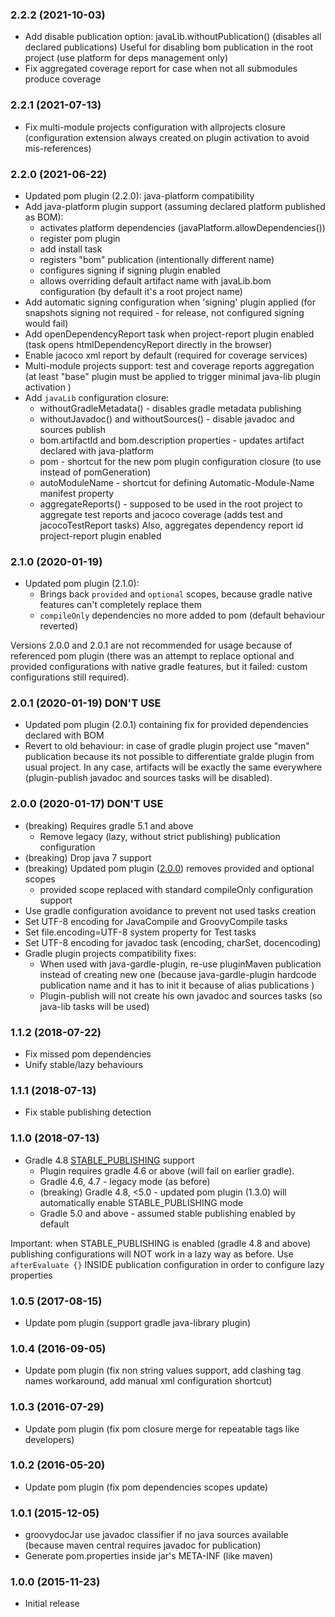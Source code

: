 ### 2.2.2 (2021-10-03)
* Add disable publication option: javaLib.withoutPublication() (disables all declared publications)
  Useful for disabling bom publication in the root project (use platform for deps management only)
* Fix aggregated coverage report for case when not all submodules produce coverage

### 2.2.1 (2021-07-13)
* Fix multi-module projects configuration with allprojects closure 
  (configuration extension always created on plugin activation to avoid mis-references)

### 2.2.0 (2021-06-22)
* Updated pom plugin (2.2.0): java-platform compatibility
* Add java-platform plugin support (assuming declared platform published as BOM):
    - activates platform dependencies (javaPlatform.allowDependencies())
    - register pom plugin 
    - add install task
    - registers "bom" publication (intentionally different name)
    - configures signing if signing plugin enabled
    - allows overriding default artifact name with javaLib.bom  configuration 
      (by default it's a root project name)
* Add automatic signing configuration when 'signing' plugin applied
  (for snapshots signing not required -  for release, not configured signing would fail)
* Add openDependencyReport task when project-report plugin enabled
  (task opens htmlDependencyReport directly in the browser)
* Enable jacoco xml report by default (required for coverage services)  
* Multi-module projects support: test and coverage reports aggregation
  (at least "base" plugin must be applied to trigger minimal java-lib plugin activation )
* Add `javaLib` configuration closure:
    - withoutGradleMetadata() - disables gradle metadata publishing
    - withoutJavadoc() and withoutSources() - disable javadoc and sources publish
    - bom.artifactId and bom.description properties - updates artifact declared with java-platform
    - pom - shortcut for the new pom plugin configuration closure (to use instead of pomGeneration)
    - autoModuleName - shortcut for defining Automatic-Module-Name manifest property
    - aggregateReports() - supposed to be used in the root project to aggregate
       test reports and jacoco coverage (adds test and jacocoTestReport tasks)
       Also, aggregates dependency report id project-report plugin enabled

### 2.1.0 (2020-01-19)
* Updated pom plugin (2.1.0): 
    - Brings back `provided` and `optional` scopes, because gradle native features can't completely replace them
    - `compileOnly` dependencies no more added to pom (default behaviour reverted)  

Versions 2.0.0 and 2.0.1 are not recommended for usage because of referenced pom plugin
(there was an attempt to replace optional and provided configurations with native gradle features, 
but it failed: custom configurations still required).

### 2.0.1 (2020-01-19) DON'T USE
* Updated pom plugin (2.0.1) containing fix for provided dependencies declared with BOM
* Revert to old behaviour: in case of gradle plugin project use "maven" publication because its not possible 
    to differentiate gralde plugin from usual project. In any case, artifacts will be exactly the same everywhere
    (plugin-publish javadoc and sources tasks will be disabled).  

### 2.0.0 (2020-01-17) DON'T USE
* (breaking) Requires gradle 5.1 and above
    - Remove legacy (lazy, without strict publishing) publication configuration 
* (breaking) Drop java 7 support
* (breaking) Updated pom plugin ([2.0.0](https://github.com/xvik/gradle-pom-plugin/releases/tag/2.0.0)) removes provided and optional scopes
    - provided scope replaced with standard compileOnly configuration support 
* Use gradle configuration avoidance to prevent not used tasks creation
* Set UTF-8 encoding for JavaCompile and GroovyCompile tasks
* Set file.encoding=UTF-8 system property for Test tasks
* Set UTF-8 encoding for javadoc task (encoding, charSet, docencoding) 
* Gradle plugin projects compatibility fixes:
    - When used with java-gardle-plugin, re-use pluginMaven publication instead of creating
        new one (because java-gardle-plugin hardcode publication name and it has to init it because of alias publications )
    - Plugin-publish will not create his own javadoc and sources tasks (so java-lib tasks will be used)

### 1.1.2 (2018-07-22)
* Fix missed pom dependencies
* Unify stable/lazy behaviours

### 1.1.1 (2018-07-13)
* Fix stable publishing detection

### 1.1.0 (2018-07-13)
* Gradle 4.8 [STABLE_PUBLISHING](https://docs.gradle.org/4.8/userguide/publishing_maven.html#publishing_maven:deferred_configuration) support
    - Plugin requires gradle 4.6 or above (will fail on earlier gradle).
    - Gradle 4.6, 4.7 - legacy mode (as before)
    - (breaking) Gradle 4.8, <5.0 - updated pom plugin (1.3.0) will automatically enable STABLE_PUBLISHING mode         
    - Gradle 5.0 and above - assumed stable publishing enabled by default

Important: when STABLE_PUBLISHING is enabled (gradle 4.8 and above) publishing configurations will NOT work 
in a lazy way as before. Use `afterEvaluate {}` INSIDE publication configuration in order to configure lazy properties               

### 1.0.5 (2017-08-15)
* Update pom plugin (support gradle java-library plugin)

### 1.0.4 (2016-09-05)
* Update pom plugin (fix non string values support, add clashing tag names workaround, add manual xml configuration shortcut)

### 1.0.3 (2016-07-29)
* Update pom plugin (fix pom closure merge for repeatable tags like developers)

### 1.0.2 (2016-05-20)
* Update pom plugin (fix pom dependencies scopes update)

### 1.0.1 (2015-12-05)
* groovydocJar use javadoc classifier if no java sources available (because maven central requires javadoc for publication)
* Generate pom.properties inside jar's META-INF (like maven)

### 1.0.0 (2015-11-23)
* Initial release